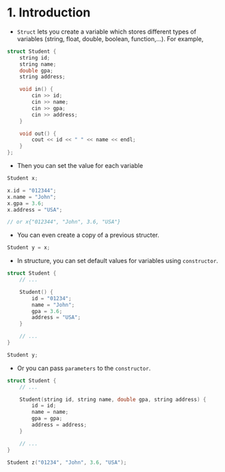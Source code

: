 # 1. Introduction

- `Struct` lets you create a variable which stores different types of variables (string, float, double, boolean, function,...). For example,
```c
struct Student {
    string id;
    string name;
    double gpa;
    string address;

    void in() {
        cin >> id;
        cin >> name;
        cin >> gpa;
        cin >> address;
    }

    void out() {
        cout << id << " " << name << endl;
    }
};
```
- Then you can set the value for each variable
```cpp
Student x;

x.id = "012344";
x.name = "John";
x.gpa = 3.6;
x.address = "USA";

// or x{"012344", "John", 3.6, "USA"}
```
- You can even create a copy of a previous structer.
```cpp
Student y = x;
```
- In structure, you can set default values for variables using `constructor`.
```cpp
struct Student {
    // ...

    Student() {
        id = "01234";
        name = "John";
        gpa = 3.6;
        address = "USA";
    }

    // ...
}

Student y;
```
- Or you can pass `parameters` to the `constructor`.
```cpp
struct Student {
    // ...

    Student(string id, string name, double gpa, string address) {
        id = id;
        name = name;
        gpa = gpa;
        address = address;
    }

    // ...
}

Student z("01234", "John", 3.6, "USA");
```